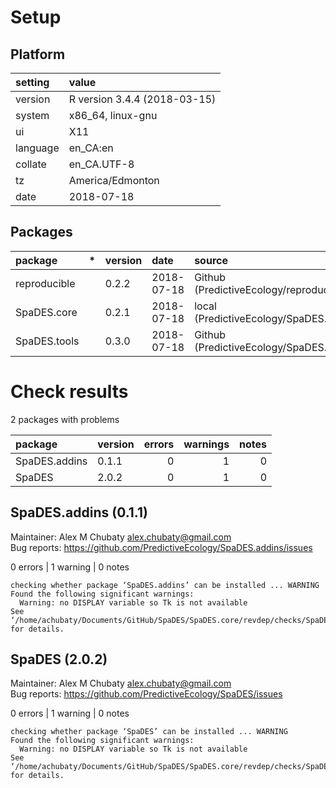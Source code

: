 # Setup

## Platform

|setting  |value                        |
|:--------|:----------------------------|
|version  |R version 3.4.4 (2018-03-15) |
|system   |x86_64, linux-gnu            |
|ui       |X11                          |
|language |en_CA:en                     |
|collate  |en_CA.UTF-8                  |
|tz       |America/Edmonton             |
|date     |2018-07-18                   |

## Packages

|package      |*  |version |date       |source                                          |
|:------------|:--|:-------|:----------|:-----------------------------------------------|
|reproducible |   |0.2.2   |2018-07-18 |Github (PredictiveEcology/reproducible@a59a5ad) |
|SpaDES.core  |   |0.2.1   |2018-07-18 |local (PredictiveEcology/SpaDES.core@cdcbd21)   |
|SpaDES.tools |   |0.3.0   |2018-07-18 |Github (PredictiveEcology/SpaDES.tools@9b5b759) |

# Check results

2 packages with problems

|package       |version | errors| warnings| notes|
|:-------------|:-------|------:|--------:|-----:|
|SpaDES.addins |0.1.1   |      0|        1|     0|
|SpaDES        |2.0.2   |      0|        1|     0|

## SpaDES.addins (0.1.1)
Maintainer: Alex M Chubaty <alex.chubaty@gmail.com>  
Bug reports: https://github.com/PredictiveEcology/SpaDES.addins/issues

0 errors | 1 warning  | 0 notes

```
checking whether package ‘SpaDES.addins’ can be installed ... WARNING
Found the following significant warnings:
  Warning: no DISPLAY variable so Tk is not available
See ‘/home/achubaty/Documents/GitHub/SpaDES/SpaDES.core/revdep/checks/SpaDES.addins.Rcheck/00install.out’ for details.
```

## SpaDES (2.0.2)
Maintainer: Alex M Chubaty <alex.chubaty@gmail.com>  
Bug reports: https://github.com/PredictiveEcology/SpaDES/issues

0 errors | 1 warning  | 0 notes

```
checking whether package ‘SpaDES’ can be installed ... WARNING
Found the following significant warnings:
  Warning: no DISPLAY variable so Tk is not available
See ‘/home/achubaty/Documents/GitHub/SpaDES/SpaDES.core/revdep/checks/SpaDES.Rcheck/00install.out’ for details.
```

